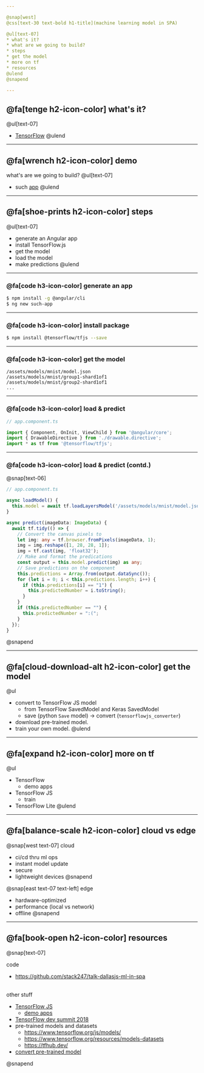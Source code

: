 ```yaml
---

@snap[west]
@css[text-30 text-bold h1-title](machine learning model in SPA)

@ul[text-07]
* what's it?
* what are we going to build?
* steps
* get the model
* more on tf
* resources
@ulend
@snapend

---
```


## @fa[tenge h2-icon-color] what's it?
@ul[text-07]
* [TensorFlow](https://www.tensorflow.org)
@ulend

---

## @fa[wrench h2-icon-color] demo
what's are we going to build?
@ul[text-07]
* such [app](http://localhost:4200/mnist)
@ulend

---

## @fa[shoe-prints h2-icon-color] steps
@ul[text-07]
* generate an Angular app
* install TensorFlow.js
* get the model
* load the model
* make predictions
@ulend

---

### @fa[code h3-icon-color] generate an app
```bash
$ npm install -g @angular/cli
$ ng new such-app
```

---

### @fa[code h3-icon-color] install package
```bash
$ npm install @tensorflow/tfjs --save
```

---

### @fa[code h3-icon-color] get the model
```plaintext
/assets/models/mnist/model.json
/assets/models/mnist/group1-shard1of1
/assets/models/mnist/group2-shard1of1
...
```

---

### @fa[code h3-icon-color] load & predict
```typescript
// app.component.ts

import { Component, OnInit, ViewChild } from '@angular/core';
import { DrawableDirective } from './drawable.directive';
import * as tf from '@tensorflow/tfjs';
```

---

### @fa[code h3-icon-color] load & predict (contd.)
@snap[text-06]
```typescript
// app.component.ts

async loadModel() {
  this.model = await tf.loadLayersModel('/assets/models/mnist/model.json');
}

async predict(imageData: ImageData) {
  await tf.tidy(() => {
    // Convert the canvas pixels to 
    let img: any = tf.browser.fromPixels(imageData, 1);
    img = img.reshape([1, 28, 28, 1]);
    img = tf.cast(img, 'float32');
    // Make and format the predications
    const output = this.model.predict(img) as any;
    // Save predictions on the component
    this.predictions = Array.from(output.dataSync());
    for (let i = 0; i < this.predictions.length; i++) {
      if (this.predictions[i] == "1") {
        this.predictedNumber = i.toString();
      }
    }
    if (this.predictedNumber == "") {
      this.predictedNumber = ":(";
    }
  });
}
```
@snapend

---

## @fa[cloud-download-alt h2-icon-color] get the model
@ul
* convert to TensorFlow JS model
  - from TensorFlow SavedModel and Keras SavedModel
  - save (python `Save` model) -> convert (`tensorflowjs_converter`)
* download pre-trained model.
* train your own model.
@ulend

---

## @fa[expand h2-icon-color] more on tf
@ul
* TensorFlow
  - demo apps
* TensorFlow JS
  - train
* TensorFlow Lite
@ulend

---

## @fa[balance-scale h2-icon-color] cloud vs edge
@snap[west text-07]
cloud
* ci/cd thru ml ops
* instant model update
* secure
* lightweight devices
@snapend

@snap[east text-07 text-left]
edge
* hardware-optimized
* performance (local vs network)
* offline
@snapend

---

## @fa[book-open h2-icon-color] resources
@snap[text-07]

code
  * https://github.com/stack247/talk-dallasjs-ml-in-spa
<br><br>

other stuff
  * [TensorFlow JS](https://www.tensorflow.org/js)
    - [demo apps](https://www.tensorflow.org/js/demos/)
  * [TensorFlow dev summit 2018](https://www.youtube.com/watch?v=YB-kfeNIPCE)
  * pre-trained models and datasets
    - https://www.tensorflow.org/js/models/
    - https://www.tensorflow.org/resources/models-datasets
    - https://tfhub.dev/
  * [convert pre-trained model](https://www.tensorflow.org/js/tutorials#convert_pretained_models_to_tensorflowjs)

@snapend